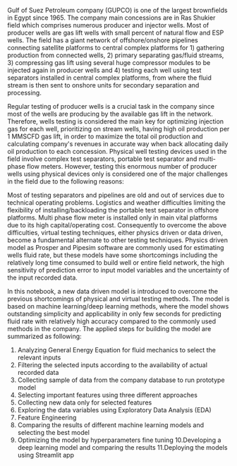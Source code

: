 Gulf of Suez Petroleum company (GUPCO) is one of the largest brownfields in Egypt since 1965. The company main concessions are in Ras Shukier field which comprises numerous producer and injector wells. Most of producer wells are gas lift wells with small percent of natural flow and ESP wells. The field has a giant network of offshore/onshore pipelines connecting satellite platforms to central complex platforms for 1) gathering production from connected wells, 2) primary separating gas/fluid streams, 3) compressing gas lift using several huge compressor modules to be injected again in producer wells and 4) testing each well using test separators installed in central complex platforms, from where the fluid stream is then sent to onshore units for secondary separation and processing.

Regular testing of producer wells is a crucial task in the company since most of the wells are producing by the available gas lift in the network. Therefore, wells testing is considered the main key for optimizing injection gas for each well, prioritizing on stream wells, having high oil production per 1 MMSCFD gas lift, in order to maximize the total oil production and calculating company's revenues in accurate way when back allocating daily oil production to each concession. Physical well testing devices used in the field involve complex test separators, portable test separator and multi-phase flow meters. However, testing this enormous number of producer wells using physical devices only is considered one of the major challenges in the field due to the following reasons:

Most of testing separators and pipelines are old and out of services due to technical operating problems.
Logistics and weather difficulties limiting the flexibility of installing/backloading the portable test separator in offshore platforms.
Multi phase flow meter is installed only in main vital platforms due to its high capital/operating cost.
Consequently to overcome the above difficulties, virtual testing techniques, either physics driven or data driven, become a fundamental alternate to other testing techniques. Physics driven model as Prosper and Pipesim software are commonly used for estimating wells fluid rate, but these models have some shortcomings including the relatively long time consumed to build well or entire field network, the high sensitivity of prediction error to input model variables and the uncertainty of the input recorded data.

In this notebook, a new data driven model is introduced to overcome the previous shortcomings of physical and virtual testing methods. The model is based on machine learning/deep learning methods, where the model shows outstanding simplicity and applicability in only few seconds for predicting fluid rate with relatively high accuracy compared to the commonly used methods in the company. The applied steps for building the model are summarized as following:

1. Analyzing General Energy Equation for fluid mechanics to select the relevant inputs
2. Filtering the selected inputs according to the availability of actual recorded data
3. Collecting sample of data from the company database to run prototype model
4. Selecting important features using three different approaches
5. Collecting new data only for selected features
6. Exploring the data variables using Exploratory Data Analysis (EDA)
7. Feature Engineering
8. Comparing the results of different machine learning models and selecting the best model
9. Optimizing the model by hyperparameters fine tuning
10.Developing a deep learning model and comparing the results
11.Deploying the models using Streamlit app
